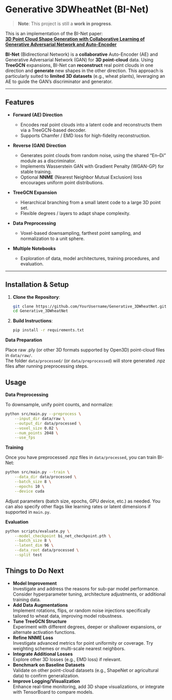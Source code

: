 # Generative 3DWheatNet (BI-Net)
> **Note**: This project is still a **work in progress**.

This is an implementation of the BI-Net paper:  
[**3D Point Cloud Shape Generation with Collaborative Learning of Generative Adversarial Network and Auto-Encoder**](https://www.mdpi.com/2072-4292/16/10/1772)

**BI-Net** (Bidirectional Network) is a **collaborative** Auto-Encoder (AE) and Generative Adversarial Network (GAN) for **3D point-cloud** data. Using **TreeGCN** expansions, BI-Net can **reconstruct** real point clouds in one direction and **generate** new shapes in the other direction. This approach is particularly suited to **limited 3D datasets** (e.g., wheat plants), leveraging an AE to guide the GAN’s discriminator and generator.

---

## Features

- **Forward (AE) Direction**  
  - Encodes real point clouds into a latent code and reconstructs them via a TreeGCN-based decoder.
  - Supports Chamfer / EMD loss for high-fidelity reconstruction.

- **Reverse (GAN) Direction**  
  - Generates point clouds from random noise, using the shared “En–Di” module as a discriminator.
  - Implements Wasserstein GAN with Gradient Penalty (WGAN-GP) for stable training.
  - Optional **NNME** (Nearest Neighbor Mutual Exclusion) loss encourages uniform point distributions.

- **TreeGCN Expansion**  
  - Hierarchical branching from a small latent code to a large 3D point set.
  - Flexible degrees / layers to adapt shape complexity.

- **Data Preprocessing**  
  - Voxel-based downsampling, farthest point sampling, and normalization to a unit sphere.

- **Multiple Notebooks**  
  - Exploration of data, model architectures, training procedures, and evaluation.

---

## Installation & Setup

1. **Clone the Repository**:
   ```bash
   git clone https://github.com/YourUsername/Generative_3DWheatNet.git
   cd Generative_3DWheatNet
   ```

2. **Build Instructions**:
   ```bash
   pip install -r requirements.txt
   ```

**Data Preparation**

Place raw .ply (or other 3D formats supported by Open3D) point-cloud files in `data/raw/`.  
The folder `data/processed/` (or `data/preprocessed`) will store generated .npz files after running preprocessing steps.

## Usage

**Data Preprocessing**

To downsample, unify point counts, and normalize:
```bash
python src/main.py --preprocess \
    --input_dir data/raw \
    --output_dir data/processed \
    --voxel_size 0.02 \
    --num_points 2048 \
    --use_fps
```

**Training**

Once you have preprocessed .npz files in `data/processed`, you can train BI-Net:
```bash
python src/main.py --train \
    --data_dir data/processed \
    --batch_size 8 \
    --epochs 10 \
    --device cuda
```
Adjust parameters (batch size, epochs, GPU device, etc.) as needed. You can also specify other flags like learning rates or latent dimensions if supported in `main.py`.

**Evaluation**
```bash
python scripts/evaluate.py \
    --model_checkpoint bi_net_checkpoint.pth \
    --batch_size 8 \
    --latent_dim 96 \
    --data_root data/processed \
    --split test
```

## Things to Do Next
- **Model Improvement**  
  Investigate and address the reasons for sub-par model performance. Consider hyperparameter tuning, architecture adjustments, or additional training data.
- **Add Data Augmentations**  
  Implement rotations, flips, or random noise injections specifically tailored to wheat data, improving model robustness.
- **Tune TreeGCN Structure**  
  Experiment with different degrees, deeper or shallower expansions, or alternate activation functions.
- **Refine NNME Loss**  
  Investigate advanced metrics for point uniformity or coverage. Try weighting schemes or multi-scale nearest neighbors.
- **Integrate Additional Losses**  
  Explore other 3D losses (e.g., EMD loss) if relevant.
- **Benchmark on Baseline Datasets**  
  Validate on other point-cloud datasets (e.g., ShapeNet or agricultural data) to confirm generalization.
- **Improve Logging/Visualization**  
  Enhance real-time monitoring, add 3D shape visualizations, or integrate with TensorBoard to compare models.